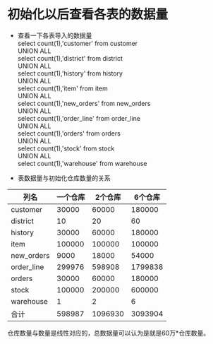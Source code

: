 初始化以后查看各表的数据量
====

* 查看一下各表导入的数据量<br>
select count(1),'customer' from customer<br>
UNION ALL<br>
select count(1),'district' from district<br>
UNION ALL<br>
select count(1),'history' from history<br>
UNION ALL<br>
select count(1),'item' from item<br>
UNION ALL<br>
select count(1),'new_orders' from new_orders<br>
UNION ALL<br>
select count(1),'order_line' from order_line<br>
UNION ALL<br>
select count(1),'orders' from orders<br>
UNION ALL<br>
select count(1),'stock' from stock<br>
UNION ALL<br>
select count(1),'warehouse' from warehouse<br>

* 表数据量与初始化仓库数量的关系

列名| 一个仓库 | 2个仓库 | 6个仓库
------------ | --------------- | ------------ | ------------ 
customer | 30000 | 60000 | 180000
district | 10 | 20 | 60
history | 30000 | 60000 | 180000
item | 100000 | 100000 | 100000
new_orders | 9000 | 18000 | 54000
order_line | 299976 | 598908 | 1799838
orders | 30000 | 60000 | 180000
stock | 100000 | 200000 | 600000
warehouse | 1 | 2 | 6
合计 | 598987 | 1096930 | 3093904

仓库数量与数量是线性对应的，总数据量可以认为是就是60万*仓库数量。